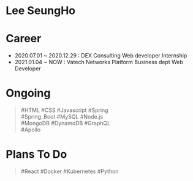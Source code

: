 # Lee SeungHo

# Career
  - 2020.07.01 ~ 2020.12.29 : DEX Consulting Web developer Internship
  - 2021.01.04 ~ NOW : Vatech Networks Platform Business dept Web Developer

# Ongoing
  > #HTML #CSS #Javascript #Spring<br>
  > #Spring_Boot #MySQL #Node.js<br>
  > #MongoDB #DynamoDB #GraphQL<br>
  > #Apollo
  
# Plans To Do
  > #React #Docker #Kubernetes #Python
